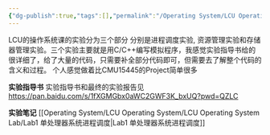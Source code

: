```yaml
---
{"dg-publish":true,"tags":[],"permalink":"/Operating System/LCU Operating System/LCU Operating System Lab/LCU Operating System Lab/","dgPassFrontmatter":true,"noteIcon":"","created":"2025-04-12T16:38:23.016+08:00","updated":"2025-04-15T20:53:54.376+08:00"}
---
```


LCU的操作系统课的实验分为三个部分 分别是进程调度实验, 资源管理实验和存储器管理实验。三个实验主要就是用C/C++编写模拟程序，我感觉实验指导书给的很详细了，给了大量的代码，只需要补全部分代码即可，但需要去了解整个代码的含义和过程。
个人感觉做着比CMU15445的Project简单很多

**实验指导书**
实验指导书和最终的实验报告见 https://pan.baidu.com/s/1fXGMGbx0aWC2GWF3K_bxUQ?pwd=QZLC 

**实验笔记**
[[Operating System/LCU Operating System/LCU Operating System Lab/Lab1 单处理器系统进程调度\|Lab1 单处理器系统进程调度]]
